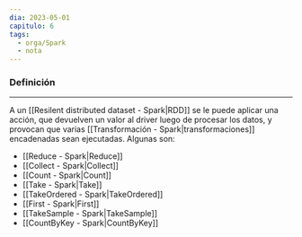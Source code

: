 ```yaml
---
dia: 2023-05-01
capitulo: 6
tags:
  - orga/Spark
  - nota
---
```

### Definición
---
A un [[Resilent distributed dataset - Spark|RDD]] se le puede aplicar una acción, que devuelven un valor al driver luego de procesar los datos, y provocan que varias [[Transformación - Spark|transformaciones]] encadenadas sean ejecutadas. Algunas son:
* [[Reduce - Spark|Reduce]]
* [[Collect - Spark|Collect]]
* [[Count - Spark|Count]]
* [[Take - Spark|Take]]
* [[TakeOrdered - Spark|TakeOrdered]]
* [[First - Spark|First]]
* [[TakeSample - Spark|TakeSample]]
* [[CountByKey - Spark|CountByKey]]